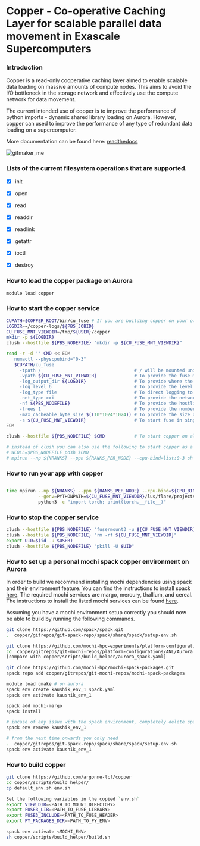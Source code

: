 # Copper - Co-operative Caching Layer for scalable parallel data movement in Exascale Supercomputers

### Introduction 

Copper is a read-only cooperative caching layer aimed to enable scalable data loading on massive amounts of compute nodes. This aims to avoid the I/O bottleneck in the storage network and effectively use the compute network for data movement. 

The current intended use of copper is to improve the performance of python imports - dynamic shared library loading on Aurora. However, copper can used to improve the performance of any type of redundant data loading on a supercomputer. 

More documentation can be found here: [readthedocs](https://alcf-copper-docs.readthedocs.io/en/latest/)

![gifmaker_me](https://github.com/user-attachments/assets/9a6a12a0-2003-42a0-80e2-330305c38524)



### Lists of the current filesystem operations that are supported.

- [x] init
- [x] open
- [x] read
- [x] readdir
- [x] readlink
- [x] getattr
- [x] ioctl
- [x] destroy



### How to load the copper package on Aurora

```bash
module load copper
```


### How to start the copper service

```bash
CUPATH=$COPPER_ROOT/bin/cu_fuse # If you are building copper on your own, set this path to your cu_fuse binary
LOGDIR=~/copper-logs/${PBS_JOBID}
CU_FUSE_MNT_VIEWDIR=/tmp/${USER}/copper
mkdir -p ${LOGDIR}
clush --hostfile ${PBS_NODEFILE} "mkdir -p ${CU_FUSE_MNT_VIEWDIR}"

read -r -d '' CMD << EOM
   numactl --physcpubind="0-3"
   $CUPATH/cu_fuse 
     -tpath /                                   # / will be mounted under CU_FUSE_MNT_VIEWDIR
     -vpath ${CU_FUSE_MNT_VIEWDIR}              # To provide the fuse mounted location
     -log_output_dir ${LOGDIR}                  # To provide where the copper logs will be stored
     -log_level 6                               # To provide the level of copper logging 6 more 0 less
     -log_type file                             # To direct logging to file / stdout / both
     -net_type cxi                              # To provide the network protocol
     -nf ${PBS_NODEFILE}                        # To provide the hostlist where cu_fuse will be mounted
     -trees 1                                   # To provide the number of trees to form in the overlay network
     -max_cacheable_byte_size $((10*1024*1024)) # To provide the size of access that goes through copper
     -s ${CU_FUSE_MNT_VIEWDIR}                  # To start fuse in single threaded mode.
EOM

clush --hostfile ${PBS_NODEFILE} $CMD           # To start copper on all the compute nodes

# instead of clush you can also use the following to start copper as a background process on all compute nodes 
# WCOLL=$PBS_NODEFILE pdsh $CMD
# mpirun --np ${NRANKS} --ppn ${RANKS_PER_NODE} --cpu-bind=list:0-3 sh ./scripts/filesystem/mnt_fs.sh & 
```

### How to run your app with copper

```bash

time mpirun --np ${NRANKS} --ppn ${RANKS_PER_NODE} --cpu-bind=${CPU_BINDING} --genvall \
            --genv=PYTHONPATH=${CU_FUSE_MNT_VIEWDIR}/lus/flare/projects/Aurora_deployment/kaushik/copper/july12/copper/run/copper_conda_env \
            python3 -c "import torch; print(torch.__file__)"
```

### How to stop the copper service

```bash
clush --hostfile ${PBS_NODEFILE} "fusermount3 -u ${CU_FUSE_MNT_VIEWDIR}"
clush --hostfile ${PBS_NODEFILE} "rm -rf ${CU_FUSE_MNT_VIEWDIR}"
export UID=$(id -u $USER)
clush --hostfile ${PBS_NODEFILE} "pkill -U $UID"
```


### How to set up a personal mochi spack copper environment on Aurora

In order to build we recommend installing mochi dependencies using spack and their environment feature. You can find the instructions to install spack [here](https://spack-tutorial.readthedocs.io/en/latest/tutorial_basics.html). The required mochi services are margo, mercury, thallium, and cereal. The instructions to install the listed mochi services can be found [here](https://mochi.readthedocs.io/en/latest/installing.html).

Assuming you have a mochi environment setup correctly you should now be able to build by running the following commands.

```bash
git clone https://github.com/spack/spack.git
.  copper/gitrepos/git-spack-repo/spack/share/spack/setup-env.sh 

git clone https://github.com/mochi-hpc-experiments/platform-configurations.git
cd  copper/gitrepos/git-mochi-repos/platform-configurations/ANL/Aurora 
[compare with copper/scripts/build_helper/aurora_spack.yaml]

git clone https://github.com/mochi-hpc/mochi-spack-packages.git
spack repo add copper/gitrepos/git-mochi-repos/mochi-spack-packages

module load cmake # on aurora
spack env create kaushik_env_1 spack.yaml 
spack env activate kaushik_env_1 

spack add mochi-margo
spack install

# incase of any issue with the spack environment, completely delete spack and start again
spack env remove kaushik_env_1 

# from the next time onwards you only need 
.  copper/gitrepos/git-spack-repo/spack/share/spack/setup-env.sh 
spack env activate kaushik_env_1 
```

### How to build copper
 
```bash
git clone https://github.com/argonne-lcf/copper  
cd copper/scripts/build_helper/
cp default_env.sh env.sh

Set the following variables in the copied `env.sh`
export VIEW_DIR=<PATH_TO_MOUNT_DIRECTORY>
export FUSE3_LIB=<PATH_TO_FUSE_LIBRARY>
export FUSE3_INCLUDE=<PATH_TO_FUSE_HEADER>
export PY_PACKAGES_DIR=<PATH_TO_PY_ENV>

spack env activate <MOCHI_ENV>
sh copper/scripts/build_helper/build.sh
```
